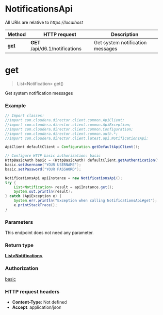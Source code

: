 # NotificationsApi

All URIs are relative to *https://localhost*

Method | HTTP request | Description
------------- | ------------- | -------------
[**get**](NotificationsApi.md#get) | **GET** /api/d6.1/notifications | Get system notification messages


<a name="get"></a>
# **get**
> List&lt;Notification&gt; get()

Get system notification messages



### Example
```java
// Import classes:
//import com.cloudera.director.client.common.ApiClient;
//import com.cloudera.director.client.common.ApiException;
//import com.cloudera.director.client.common.Configuration;
//import com.cloudera.director.client.common.auth.*;
//import com.cloudera.director.client.latest.api.NotificationsApi;

ApiClient defaultClient = Configuration.getDefaultApiClient();

// Configure HTTP basic authorization: basic
HttpBasicAuth basic = (HttpBasicAuth) defaultClient.getAuthentication("basic");
basic.setUsername("YOUR USERNAME");
basic.setPassword("YOUR PASSWORD");

NotificationsApi apiInstance = new NotificationsApi();
try {
    List<Notification> result = apiInstance.get();
    System.out.println(result);
} catch (ApiException e) {
    System.err.println("Exception when calling NotificationsApi#get");
    e.printStackTrace();
}
```

### Parameters
This endpoint does not need any parameter.

### Return type

[**List&lt;Notification&gt;**](Notification.md)

### Authorization

[basic](../README.md#basic)

### HTTP request headers

 - **Content-Type**: Not defined
 - **Accept**: application/json

